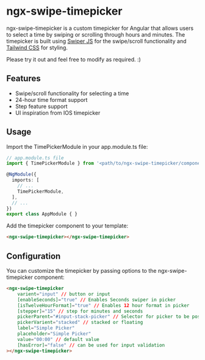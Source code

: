 # ngx-swipe-timepicker

ngx-swipe-timepicker is a custom timepicker for Angular that allows users to select a time by swiping or scrolling through hours and minutes. The timepicker is built using [Swiper JS](https://swiperjs.com/element) for the swipe/scroll functionality and [Tailwind CSS](https://tailwindcss.com/) for styling.

Please try it out and feel free to modify as required. :)

## Features
* Swipe/scroll functionality for selecting a time
* 24-hour time format support
* Step feature support
* UI inspiration from IOS timepicker

## Usage
Import the TimePickerModule in your app.module.ts file:
```typescript
// app.module.ts file
import { TimePickerModule } from '<path/to/ngx-swipe-timepicker/component>';

@NgModule({
  imports: [
    // ...
    TimePickerModule,
  ],
  // ...
})
export class AppModule { }
```
Add the timepicker component to your template:
```html
<ngx-swipe-timepicker></ngx-swipe-timepicker>
```

## Configuration
You can customize the timepicker by passing options to the ngx-swipe-timepicker component:
```html
<ngx-swipe-timepicker
    varient="input" // button or input
    [enableSeconds]="true" // Enables Seconds swiper in picker
    [isTwelveHourFormat]="true" // Enables 12 hour format in picker
    [stepper]="15" // step for minutes and seconds
    pickerParent="#input-stack-picker" // Selector for picker to be position at.
    pickerVarient="stacked" // stacked or floating
    label="Simple Picker"
    placeholder="Simple Picker"
    value="00:00" // default value
    [hasError]="false" // can be used for input validation
></ngx-swipe-timepicker>
```